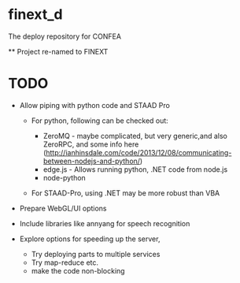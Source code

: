 finext_d
========

The deploy repository for CONFEA


** Project re-named to FINEXT 

TODO
====

 * Allow piping with python code and STAAD Pro
    * For python, following can be checked out: 
      - ZeroMQ - maybe complicated, but very generic,and also ZeroRPC, and some info here (http://ianhinsdale.com/code/2013/12/08/communicating-between-nodejs-and-python/) 
      - edge.js - Allows running python, .NET code from node.js
      - node-python 
      
    * For STAAD-Pro, using .NET may be more robust than VBA
  
  * Prepare WebGL/UI options
  
  * Include libraries like annyang for speech recognition
  
  * Explore options for speeding up the server, 
    * Try deploying parts to multiple services
    * Try map-reduce etc. 
    * make the code non-blocking 
    
  
  

